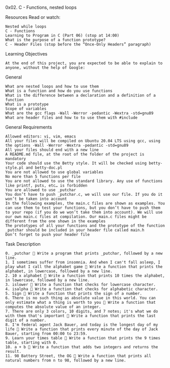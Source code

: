 0x02. C - Functions, nested loops

Resources
Read or watch:

    Nested while loops
    C - Functions
    Learning to Program in C (Part 06) (stop at 14:00)
    What is the purpose of a function prototype?
    C - Header Files (stop before the “Once-Only Headers” paragraph)
    
Learning Objectives
    
    At the end of this project, you are expected to be able to explain to anyone, without the help of Google:

General

    What are nested loops and how to use them
    What is a function and how do you use functions
    What is the difference between a declaration and a definition of a function
    What is a prototype
    Scope of variables
    What are the gcc flags -Wall -Werror -pedantic -Wextra -std=gnu89
    What are header files and how to to use them with #include

General Requirements

    Allowed editors: vi, vim, emacs
    All your files will be compiled on Ubuntu 20.04 LTS using gcc, using the options -Wall -Werror -Wextra -pedantic -std=gnu89
    All your files should end with a new line
    A README.md file, at the root of the folder of the project is mandatory
    Your code should use the Betty style. It will be checked using betty-style.pl and betty-doc.pl
    You are not allowed to use global variables
    No more than 5 functions per file
    You are not allowed to use the standard library. Any use of functions like printf, puts, etc… is forbidden
    You are allowed to use _putchar
    You don’t have to push _putchar.c, we will use our file. If you do it won’t be taken into account
    In the following examples, the main.c files are shown as examples. You can use them to test your functions, but you don’t have to push them to your repo (if you do we won’t take them into account). We will use our own main.c files at compilation. Our main.c files might be different from the one shown in the examples
    The prototypes of all your functions and the prototype of the function _putchar should be included in your header file called main.h
    Don’t forget to push your header file

Task Description

    0. _putchar  Write a program that prints _putchar, followed by a new line.
    1. I sometimes suffer from insomnia. And when I can't fall asleep, I play what I call the alphabet game  Write a function that prints the alphabet, in lowercase, followed by a new line.
    2. 10 x alphabet  Write a function that prints 10 times the alphabet, in lowercase, followed by a new line.
    3. islower  Write a function that checks for lowercase character.
    4. isalpha  Write a function that checks for alphabetic character.
    5. Sign  Write a function that prints the sign of a number.
    6. There is no such thing as absolute value in this world. You can only estimate what a thing is worth to you  Write a function that computes the absolute value of an integer.
    7. There are only 3 colors, 10 digits, and 7 notes; it's what we do with them that's important  Write a function that prints the last digit of a number.
    8. I'm federal agent Jack Bauer, and today is the longest day of my life  Write a function that prints every minute of the day of Jack Bauer, starting from 00:00 to 23:59.
    9. Learn your times table  Write a function that prints the 9 times table, starting with 0.
    10. a + b  Write a function that adds two integers and returns the result.
    11. 98 Battery Street, the OG  Write a function that prints all natural numbers from n to 98, followed by a new line.
